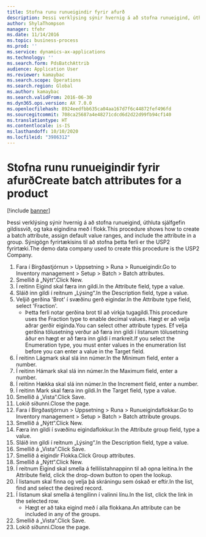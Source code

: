 ```yaml
---
title: Stofna runu runueigindir fyrir afurð
description: Þessi verklýsing sýnir hvernig á að stofna runueigind, úthluta sjálfgefin gildissvið, og taka eigindina með í flokk.
author: ShylaThompson
manager: tfehr
ms.date: 11/14/2016
ms.topic: business-process
ms.prod: ''
ms.service: dynamics-ax-applications
ms.technology: ''
ms.search.form: PdsBatchAttrib
audience: Application User
ms.reviewer: kamaybac
ms.search.scope: Operations
ms.search.region: Global
ms.author: kamaybac
ms.search.validFrom: 2016-06-30
ms.dyn365.ops.version: AX 7.0.0
ms.openlocfilehash: 8924eedfbb635ca04aa167d7f6c44872fef496fd
ms.sourcegitcommit: 708ca25687a4e48271cdcd6d2d22d99fb94cf140
ms.translationtype: HT
ms.contentlocale: is-IS
ms.lasthandoff: 10/10/2020
ms.locfileid: "3986312"
---
```

# <a name="create-batch-attributes-for-a-product"></a><span data-ttu-id="de3dc-103">Stofna runu runueigindir fyrir afurð</span><span class="sxs-lookup"><span data-stu-id="de3dc-103">Create batch attributes for a product</span></span>

[!include [banner](../../includes/banner.md)]

<span data-ttu-id="de3dc-104">Þessi verklýsing sýnir hvernig á að stofna runueigind, úthluta sjálfgefin gildissvið, og taka eigindina með í flokk.</span><span class="sxs-lookup"><span data-stu-id="de3dc-104">This procedure shows how to create a batch attribute, assign default value ranges, and include the attribute in a group.</span></span> <span data-ttu-id="de3dc-105">Sýnigögn fyrirtækisins til að stofna þetta ferli er the USP2 fyrirtæki.</span><span class="sxs-lookup"><span data-stu-id="de3dc-105">The demo data company used to create this procedure is the USP2 Company.</span></span>

1. <span data-ttu-id="de3dc-106">Fara í Birgðastjórnun > Uppsetning > Runa > Runueigindir.</span><span class="sxs-lookup"><span data-stu-id="de3dc-106">Go to Inventory management > Setup > Batch > Batch attributes.</span></span>
2. <span data-ttu-id="de3dc-107">Smellið á „Nýtt“.</span><span class="sxs-lookup"><span data-stu-id="de3dc-107">Click New.</span></span>
3. <span data-ttu-id="de3dc-108">Í reitinn Eigind skal færa inn gildi.</span><span class="sxs-lookup"><span data-stu-id="de3dc-108">In the Attribute field, type a value.</span></span>
4. <span data-ttu-id="de3dc-109">Sláið inn gildi í reitnum „Lýsing“.</span><span class="sxs-lookup"><span data-stu-id="de3dc-109">In the Description field, type a value.</span></span>
5. <span data-ttu-id="de3dc-110">Veljið gerðina 'Brot' í svæðinu gerð eigindar.</span><span class="sxs-lookup"><span data-stu-id="de3dc-110">In the Attribute type field, select 'Fraction'.</span></span>
    * <span data-ttu-id="de3dc-111">Þetta ferli notar gerðina brot til að virkja tugagildi.</span><span class="sxs-lookup"><span data-stu-id="de3dc-111">This procedure uses the Fraction type to enable decimal values.</span></span> <span data-ttu-id="de3dc-112">Hægt er að velja aðrar gerðir eiginda.</span><span class="sxs-lookup"><span data-stu-id="de3dc-112">You can select other attribute types.</span></span> <span data-ttu-id="de3dc-113">Ef velja gerðina tölusetning verður að færa inn gildi í listanum tölusetning áður en hægt er að færa inn gildi í markreit.</span><span class="sxs-lookup"><span data-stu-id="de3dc-113">If you select the Enumeration type, you must enter values in the enumeration list before you can enter a value in the Target field.</span></span>  
6. <span data-ttu-id="de3dc-114">Í reitinn Lágmark skal slá inn númer.</span><span class="sxs-lookup"><span data-stu-id="de3dc-114">In the Minimum field, enter a number.</span></span>
7. <span data-ttu-id="de3dc-115">Í reitinn Hámark skal slá inn númer.</span><span class="sxs-lookup"><span data-stu-id="de3dc-115">In the Maximum field, enter a number.</span></span>
8. <span data-ttu-id="de3dc-116">Í reitinn Hækka skal slá inn númer.</span><span class="sxs-lookup"><span data-stu-id="de3dc-116">In the Increment field, enter a number.</span></span>
9. <span data-ttu-id="de3dc-117">Í reitinn Mark skal færa inn gildi.</span><span class="sxs-lookup"><span data-stu-id="de3dc-117">In the Target field, type a value.</span></span>
10. <span data-ttu-id="de3dc-118">Smellið á „Vista“.</span><span class="sxs-lookup"><span data-stu-id="de3dc-118">Click Save.</span></span>
11. <span data-ttu-id="de3dc-119">Lokið síðunni.</span><span class="sxs-lookup"><span data-stu-id="de3dc-119">Close the page.</span></span>
12. <span data-ttu-id="de3dc-120">Fara í Birgðastjórnun > Uppsetning > Runa > Runueigindaflokkar.</span><span class="sxs-lookup"><span data-stu-id="de3dc-120">Go to Inventory management > Setup > Batch > Batch attribute groups.</span></span>
13. <span data-ttu-id="de3dc-121">Smellið á „Nýtt“.</span><span class="sxs-lookup"><span data-stu-id="de3dc-121">Click New.</span></span>
14. <span data-ttu-id="de3dc-122">Færa inn gildi í svæðinu eigindaflokkur.</span><span class="sxs-lookup"><span data-stu-id="de3dc-122">In the Attribute group field, type a value.</span></span>
15. <span data-ttu-id="de3dc-123">Sláið inn gildi í reitnum „Lýsing“.</span><span class="sxs-lookup"><span data-stu-id="de3dc-123">In the Description field, type a value.</span></span>
16. <span data-ttu-id="de3dc-124">Smellið á „Vista“.</span><span class="sxs-lookup"><span data-stu-id="de3dc-124">Click Save.</span></span>
17. <span data-ttu-id="de3dc-125">Smellið á eigindir Flokka.</span><span class="sxs-lookup"><span data-stu-id="de3dc-125">Click Group attributes.</span></span>
18. <span data-ttu-id="de3dc-126">Smellið á „Nýtt“.</span><span class="sxs-lookup"><span data-stu-id="de3dc-126">Click New.</span></span>
19. <span data-ttu-id="de3dc-127">Í reitnum Eigind skal smella á fellilistahnappinn til að opna leitina.</span><span class="sxs-lookup"><span data-stu-id="de3dc-127">In the Attribute field, click the drop-down button to open the lookup.</span></span>
20. <span data-ttu-id="de3dc-128">Í listanum skal finna og velja þá skráningu sem óskað er eftir.</span><span class="sxs-lookup"><span data-stu-id="de3dc-128">In the list, find and select the desired record.</span></span>
21. <span data-ttu-id="de3dc-129">Í listanum skal smella á tengilinn í valinni línu.</span><span class="sxs-lookup"><span data-stu-id="de3dc-129">In the list, click the link in the selected row.</span></span>
    * <span data-ttu-id="de3dc-130">Hægt er að taka eigind með í alla flokkana.</span><span class="sxs-lookup"><span data-stu-id="de3dc-130">An attribute can be included in any of the groups.</span></span>  
22. <span data-ttu-id="de3dc-131">Smellið á „Vista“.</span><span class="sxs-lookup"><span data-stu-id="de3dc-131">Click Save.</span></span>
23. <span data-ttu-id="de3dc-132">Lokið síðunni.</span><span class="sxs-lookup"><span data-stu-id="de3dc-132">Close the page.</span></span>

